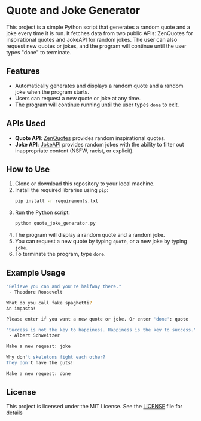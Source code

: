 # Quote and Joke Generator

This project is a simple Python script that generates a random quote and a joke every time it is run. It fetches data from two public APIs: ZenQuotes for inspirational quotes and JokeAPI for random jokes. The user can also request new quotes or jokes, and the program will continue until the user types "done" to terminate.

## Features

- Automatically generates and displays a random quote and a random joke when the program starts.
- Users can request a new quote or joke at any time.
- The program will continue running until the user types `done` to exit.

## APIs Used

- **Quote API**: [ZenQuotes](https://zenquotes.io/) provides random inspirational quotes.
- **Joke API**: [JokeAPI](https://jokeapi.dev/) provides random jokes with the ability to filter out inappropriate content (NSFW, racist, or explicit).

## How to Use

1. Clone or download this repository to your local machine.
2. Install the required libraries using `pip`:
    ```bash
    pip install -r requirements.txt
    ```
3. Run the Python script:
    ```bash
    python quote_joke_generator.py
    ```
4. The program will display a random quote and a random joke.
5. You can request a new quote by typing `quote`, or a new joke by typing `joke`.
6. To terminate the program, type `done`.

## Example Usage

```bash
"Believe you can and you're halfway there."
 - Theodore Roosevelt

What do you call fake spaghetti?
An impasta!

Please enter if you want a new quote or joke. Or enter 'done': quote

"Success is not the key to happiness. Happiness is the key to success."
 - Albert Schweitzer

Make a new request: joke

Why don't skeletons fight each other?
They don't have the guts!

Make a new request: done
```
## License
This project is licensed under the MIT License. See the [LICENSE](https://github.com/timhernand08/Quote---Joke-Generator/blob/main/LICENSE) file for details

